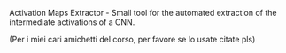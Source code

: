 Activation Maps Extractor - Small tool for the automated extraction of the intermediate activations of a CNN.

(Per i miei cari amichetti del corso, per favore se lo usate citate pls)
